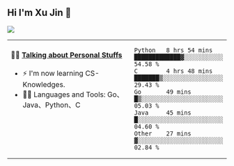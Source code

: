 
## Hi I'm Xu Jin 👋
![](https://komarev.com/ghpvc/?username=jiayouxujin&color=brightgreen&label=PROFILE+VIEWS)



<table align="center">
<tr>
<td valign="top" width="60%">

#### 🏋️‍♀️ <a href="https://github.com/jiayouxujin" target="_blank">Talking about Personal Stuffs</a>
<!-- recent_releases starts -->

- ⚡  I'm now learning CS-Knowledges.  
- 🏊‍♂️ Languages and Tools: Go、Java、Python、C
<!-- recent_releases ends -->
</td>
<td>
 
<!--START_SECTION:waka-->
```text
Python   8 hrs 54 mins   █████████████▓░░░░░░░░░░░   54.58 % 
C        4 hrs 48 mins   ███████▒░░░░░░░░░░░░░░░░░   29.43 % 
Go       49 mins         █▒░░░░░░░░░░░░░░░░░░░░░░░   05.03 % 
Java     45 mins         █░░░░░░░░░░░░░░░░░░░░░░░░   04.60 % 
Other    27 mins         ▓░░░░░░░░░░░░░░░░░░░░░░░░   02.84 % 
```
<!--END_SECTION:waka-->
 
</td>
</tr>
</table>





